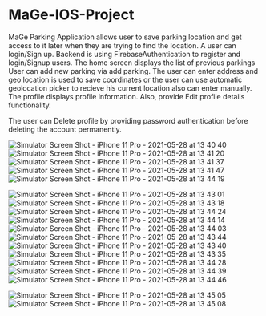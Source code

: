 # MaGe-IOS-Project

MaGe Parking Application allows user to save parking location and get access to it later when they are trying to find the location.
A user can login/Sign up. Backend is using FirebaseAuthentication to register and login/Signup users.
The home screen displays the list of previous parkings
User can add new parking via add parking. The user can enter address and geo location is used to save coordinates or the user can use automatic geolocation picker to recieve his current location also can enter manually.
The profile displays profile information. Also, provide Edit profile details functionality.

The user can Delete profile by providing password authentication before deleting the account permanently.

![Simulator Screen Shot - iPhone 11 Pro - 2021-05-28 at 13 40 40](https://user-images.githubusercontent.com/78885735/120022401-5bce4880-bfba-11eb-9623-b3f525e74f6c.png)
![Simulator Screen Shot - iPhone 11 Pro - 2021-05-28 at 13 41 20](https://user-images.githubusercontent.com/78885735/120022441-68eb3780-bfba-11eb-86b7-b31ac27af651.png)
![Simulator Screen Shot - iPhone 11 Pro - 2021-05-28 at 13 41 37](https://user-images.githubusercontent.com/78885735/120022480-743e6300-bfba-11eb-953d-59d02b66f66b.png)
![Simulator Screen Shot - iPhone 11 Pro - 2021-05-28 at 13 41 47](https://user-images.githubusercontent.com/78885735/120022497-7accda80-bfba-11eb-9621-99820b7728d1.png)
![Simulator Screen Shot - iPhone 11 Pro - 2021-05-28 at 13 44 19](https://user-images.githubusercontent.com/78885735/120023595-03984600-bfbc-11eb-9b03-7901b8548856.png)


![Simulator Screen Shot - iPhone 11 Pro - 2021-05-28 at 13 43 01](https://user-images.githubusercontent.com/78885735/120022876-034b7b00-bfbb-11eb-8c9b-c1c46bd45d2d.png)
![Simulator Screen Shot - iPhone 11 Pro - 2021-05-28 at 13 43 18](https://user-images.githubusercontent.com/78885735/120022884-047ca800-bfbb-11eb-9212-e9824b68a059.png)
![Simulator Screen Shot - iPhone 11 Pro - 2021-05-28 at 13 44 24](https://user-images.githubusercontent.com/78885735/120022889-07779880-bfbb-11eb-88ce-4efcf3a6f253.png)
![Simulator Screen Shot - iPhone 11 Pro - 2021-05-28 at 13 44 14](https://user-images.githubusercontent.com/78885735/120022892-09d9f280-bfbb-11eb-98c9-b3e2ec8b8710.png)
![Simulator Screen Shot - iPhone 11 Pro - 2021-05-28 at 13 44 03](https://user-images.githubusercontent.com/78885735/120022895-0b0b1f80-bfbb-11eb-9bf5-8b4def5b8490.png)
![Simulator Screen Shot - iPhone 11 Pro - 2021-05-28 at 13 43 44](https://user-images.githubusercontent.com/78885735/120022897-0c3c4c80-bfbb-11eb-9c40-216f999f7a1e.png)
![Simulator Screen Shot - iPhone 11 Pro - 2021-05-28 at 13 43 40](https://user-images.githubusercontent.com/78885735/120022905-0d6d7980-bfbb-11eb-9048-4b9c49da04bb.png)
![Simulator Screen Shot - iPhone 11 Pro - 2021-05-28 at 13 43 35](https://user-images.githubusercontent.com/78885735/120022908-0f373d00-bfbb-11eb-92a9-a3e4fd5f00f3.png)
![Simulator Screen Shot - iPhone 11 Pro - 2021-05-28 at 13 44 28](https://user-images.githubusercontent.com/78885735/120022910-10686a00-bfbb-11eb-9c68-f30e8a74a458.png)
![Simulator Screen Shot - iPhone 11 Pro - 2021-05-28 at 13 44 39](https://user-images.githubusercontent.com/78885735/120022914-11999700-bfbb-11eb-8725-bc0be373511e.png)
![Simulator Screen Shot - iPhone 11 Pro - 2021-05-28 at 13 44 46](https://user-images.githubusercontent.com/78885735/120022919-13635a80-bfbb-11eb-8c1b-fb1b10ffd673.png)

![Simulator Screen Shot - iPhone 11 Pro - 2021-05-28 at 13 45 05](https://user-images.githubusercontent.com/78885735/120022930-16f6e180-bfbb-11eb-8961-7b2cc9343c8e.png)
![Simulator Screen Shot - iPhone 11 Pro - 2021-05-28 at 13 45 08](https://user-images.githubusercontent.com/78885735/120022940-19f1d200-bfbb-11eb-89b3-7abfecc5a42b.png)

